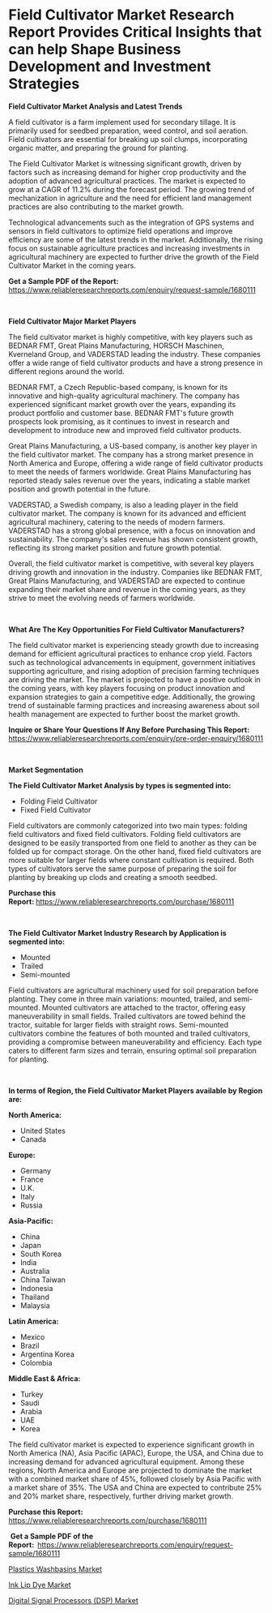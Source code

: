 <p><h1>Field Cultivator Market Research Report Provides Critical Insights that can help Shape Business Development and Investment Strategies</h1></p><p><strong>Field Cultivator Market Analysis and Latest Trends</strong></p>
<p><p>A field cultivator is a farm implement used for secondary tillage. It is primarily used for seedbed preparation, weed control, and soil aeration. Field cultivators are essential for breaking up soil clumps, incorporating organic matter, and preparing the ground for planting.</p><p>The Field Cultivator Market is witnessing significant growth, driven by factors such as increasing demand for higher crop productivity and the adoption of advanced agricultural practices. The market is expected to grow at a CAGR of 11.2% during the forecast period. The growing trend of mechanization in agriculture and the need for efficient land management practices are also contributing to the market growth.</p><p>Technological advancements such as the integration of GPS systems and sensors in field cultivators to optimize field operations and improve efficiency are some of the latest trends in the market. Additionally, the rising focus on sustainable agriculture practices and increasing investments in agricultural machinery are expected to further drive the growth of the Field Cultivator Market in the coming years.</p></p>
<p><strong>Get a Sample PDF of the Report:&nbsp;</strong> <a href="https://www.reliableresearchreports.com/enquiry/request-sample/1680111">https://www.reliableresearchreports.com/enquiry/request-sample/1680111</a></p>
<p>&nbsp;</p>
<p><strong>Field Cultivator Major Market Players</strong></p>
<p><p>The field cultivator market is highly competitive, with key players such as BEDNAR FMT, Great Plains Manufacturing, HORSCH Maschinen, Kverneland Group, and VADERSTAD leading the industry. These companies offer a wide range of field cultivator products and have a strong presence in different regions around the world.</p><p>BEDNAR FMT, a Czech Republic-based company, is known for its innovative and high-quality agricultural machinery. The company has experienced significant market growth over the years, expanding its product portfolio and customer base. BEDNAR FMT's future growth prospects look promising, as it continues to invest in research and development to introduce new and improved field cultivator products.</p><p>Great Plains Manufacturing, a US-based company, is another key player in the field cultivator market. The company has a strong market presence in North America and Europe, offering a wide range of field cultivator products to meet the needs of farmers worldwide. Great Plains Manufacturing has reported steady sales revenue over the years, indicating a stable market position and growth potential in the future.</p><p>VADERSTAD, a Swedish company, is also a leading player in the field cultivator market. The company is known for its advanced and efficient agricultural machinery, catering to the needs of modern farmers. VADERSTAD has a strong global presence, with a focus on innovation and sustainability. The company's sales revenue has shown consistent growth, reflecting its strong market position and future growth potential.</p><p>Overall, the field cultivator market is competitive, with several key players driving growth and innovation in the industry. Companies like BEDNAR FMT, Great Plains Manufacturing, and VADERSTAD are expected to continue expanding their market share and revenue in the coming years, as they strive to meet the evolving needs of farmers worldwide.</p></p>
<p>&nbsp;</p>
<p><strong>What Are The Key Opportunities For Field Cultivator Manufacturers?</strong></p>
<p><p>The field cultivator market is experiencing steady growth due to increasing demand for efficient agricultural practices to enhance crop yield. Factors such as technological advancements in equipment, government initiatives supporting agriculture, and rising adoption of precision farming techniques are driving the market. The market is projected to have a positive outlook in the coming years, with key players focusing on product innovation and expansion strategies to gain a competitive edge. Additionally, the growing trend of sustainable farming practices and increasing awareness about soil health management are expected to further boost the market growth.</p></p>
<p><strong>Inquire or Share Your Questions If Any Before Purchasing This Report:</strong> <a href="https://www.reliableresearchreports.com/enquiry/pre-order-enquiry/1680111">https://www.reliableresearchreports.com/enquiry/pre-order-enquiry/1680111</a></p>
<p>&nbsp;</p>
<p><strong>Market Segmentation</strong></p>
<p><strong>The Field Cultivator Market Analysis by types is segmented into:</strong></p>
<p><ul><li>Folding Field Cultivator</li><li>Fixed Field Cultivator</li></ul></p>
<p><p>Field cultivators are commonly categorized into two main types: folding field cultivators and fixed field cultivators. Folding field cultivators are designed to be easily transported from one field to another as they can be folded up for compact storage. On the other hand, fixed field cultivators are more suitable for larger fields where constant cultivation is required. Both types of cultivators serve the same purpose of preparing the soil for planting by breaking up clods and creating a smooth seedbed.</p></p>
<p><strong>Purchase this Report:&nbsp;</strong><a href="https://www.reliableresearchreports.com/purchase/1680111">https://www.reliableresearchreports.com/purchase/1680111</a></p>
<p>&nbsp;</p>
<p><strong>The Field Cultivator Market Industry Research by Application is segmented into:</strong></p>
<p><ul><li>Mounted</li><li>Trailed</li><li>Semi-mounted</li></ul></p>
<p><p>Field cultivators are agricultural machinery used for soil preparation before planting. They come in three main variations: mounted, trailed, and semi-mounted. Mounted cultivators are attached to the tractor, offering easy maneuverability in small fields. Trailed cultivators are towed behind the tractor, suitable for larger fields with straight rows. Semi-mounted cultivators combine the features of both mounted and trailed cultivators, providing a compromise between maneuverability and efficiency. Each type caters to different farm sizes and terrain, ensuring optimal soil preparation for planting.</p></p>
<p>&nbsp;</p>
<p><strong>In terms of Region, the Field Cultivator Market Players available by Region are:</strong></p>
<p>
    <p> <strong> North America: </strong>
        <ul>
            <li>United States</li>
            <li>Canada</li>
        </ul>
        </p> 
    <p> <strong> Europe: </strong>
        <ul>
            <li>Germany</li>
            <li>France</li>
            <li>U.K.</li>
            <li>Italy</li>
            <li>Russia</li>
        </ul>
        </p> 
    <p> <strong> Asia-Pacific: </strong>
        <ul>
            <li>China</li>
            <li>Japan</li>
            <li>South Korea</li>
            <li>India</li>
            <li>Australia</li>
            <li>China Taiwan</li>
            <li>Indonesia</li>
            <li>Thailand</li>
            <li>Malaysia</li>
        </ul>
        </p> 
    <p> <strong> Latin America: </strong>
        <ul>
            <li>Mexico</li>
            <li>Brazil</li>
            <li>Argentina Korea</li>
            <li>Colombia</li>
        </ul>
        </p> 
    <p> <strong> Middle East & Africa: </strong>
        <ul>
            <li>Turkey</li>
            <li>Saudi</li>
            <li>Arabia</li>
            <li>UAE</li>
            <li>Korea</li>
        </ul>
    </p>
    </p>
<p><p>The field cultivator market is expected to experience significant growth in North America (NA), Asia Pacific (APAC), Europe, the USA, and China due to increasing demand for advanced agricultural equipment. Among these regions, North America and Europe are projected to dominate the market with a combined market share of 45%, followed closely by Asia Pacific with a market share of 35%. The USA and China are expected to contribute 25% and 20% market share, respectively, further driving market growth.</p></p>
<p><strong>Purchase this Report: </strong><a href="https://www.reliableresearchreports.com/purchase/1680111">https://www.reliableresearchreports.com/purchase/1680111</a></p>
<p>&nbsp;<strong>Get a Sample PDF of the Report:&nbsp;&nbsp;</strong><a href="https://www.reliableresearchreports.com/enquiry/request-sample/1680111">https://www.reliableresearchreports.com/enquiry/request-sample/1680111</a></p>
<p><strong></strong></p>
<p><p><a href="https://view.publitas.com/reportprime-1/plastics-washbasins-market-size-growth-and-forecast-from-2024-2031/">Plastics Washbasins Market</a></p><p><a href="https://view.publitas.com/reportprime-1/ink-lip-dye-market-size-and-growth-market-segmentation-regional-and-country-breakdowns-and-market-trends-for-period-from-2024-2031/">Ink Lip Dye Market</a></p><p><a href="https://view.publitas.com/reportprime-1/digital-signal-processors-dsp-market-size-2024-2031-global-industrial-analysis-key-geographical-regions-market-share-top-key-players-product-types-and-forecast-research-report/">Digital Signal Processors (DSP) Market</a></p></p>